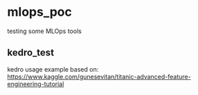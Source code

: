 # mlops_poc
testing some MLOps tools

## kedro_test
kedro usage example based on: https://www.kaggle.com/gunesevitan/titanic-advanced-feature-engineering-tutorial